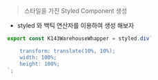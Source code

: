 > 스타일을 가진 Styled Component 생성 

* styled 와 백틱 연산자를 이용하여 생성 해보자 

```javascript
export const K143WarehouseWhapper = styled.div`

	transform: translate(10%, 10%);
	width: 100%;
	height: 100%;
`;

```